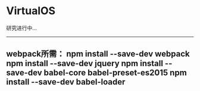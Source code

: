 # VirtualOS
研究进行中...


-------------------------------------------
webpack所需：
npm install --save-dev webpack
npm install --save-dev jquery
npm install --save-dev babel-core babel-preset-es2015
npm install --save-dev babel-loader
-------------------------------------------
